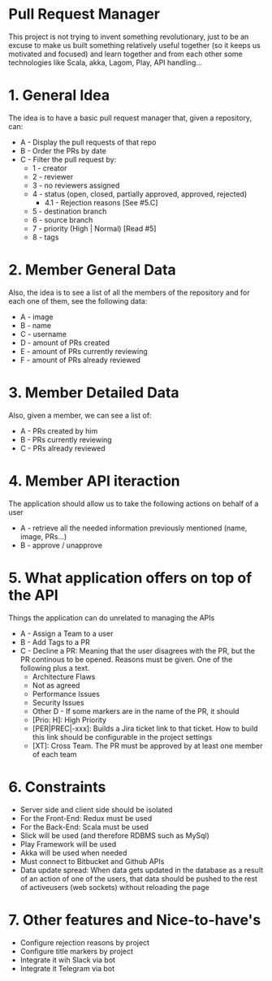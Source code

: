 Pull Request Manager
=====================

This project is not trying to invent something revolutionary, just to be an excuse to make us built something relatively useful together (so it keeps us motivated and focused) and learn together and from each other some technologies like Scala, akka, Lagom, Play, API handling...

# 1. General Idea
The idea is to have a basic pull request manager that, given a repository, can:


* A - Display the pull requests of that repo
* B - Order the PRs by date
* C - Filter the pull request by:
	* 1 - creator
	* 2 - reviewer
	* 3 - no reviewers assigned
	* 4 - status (open, closed, partially approved, approved, rejected)
		* 4.1 - Rejection reasons [See #5.C]
	* 5 - destination branch
	* 6 - source branch
	* 7 - priority (High | Normal) [Read #5]
	* 8 - tags

# 2. Member General Data
Also, the idea is to see a list of all the members of the repository and for each one of them, see the following data:

* A - image
* B - name
* C - username
* D - amount of PRs created
* E - amount of PRs currently reviewing
* F - amount of PRs already reviewed

# 3. Member Detailed Data
Also, given a member, we can see a list of:

* A - PRs created by him
* B - PRs currently reviewing
* C - PRs already reviewed

# 4. Member API iteraction
The application should allow us to take the following actions on behalf of a user

* A - retrieve all the needed information previously mentioned (name, image, PRs...)
* B - approve / unapprove


# 5. What application offers on top of the API
Things the application can do unrelated to managing the APIs


* A - Assign a Team to a user
* B - Add Tags to a PR
* C - Decline a PR: Meaning that the user disagrees with the PR, but the PR continous to be opened. Reasons must be given. One of the following plus a text.
	* Architecture Flaws
	* Not as agreed
	* Performance Issues
	* Security Issues
	* Other
D - If some markers are in the name of the PR, it should
	* [Prio: H]: High Priority
	* [PER|PREC|-xxx]: Builds a Jira ticket link to that ticket. How to build this link should be configurable in the project settings
	* [XT]: Cross Team. The PR must be approved by at least one member of each team

# 6. Constraints

- Server side and client side should be isolated
- For the Front-End: Redux must be used
- For the Back-End: Scala must be used
- Slick will be used (and therefore RDBMS such as MySql)
- Play Framework will be used
- Akka will be used when needed
- Must connect to Bitbucket and Github APIs
- Data update spread: When data gets updated in the database as a result of an action of one of the users, that data should be pushed to the rest of activeusers (web sockets) without reloading the page

# 7. Other features and Nice-to-have's

- Configure rejection reasons by project
- Configure title markers by project
- Integrate it wih Slack via bot
- Integrate it Telegram via bot


